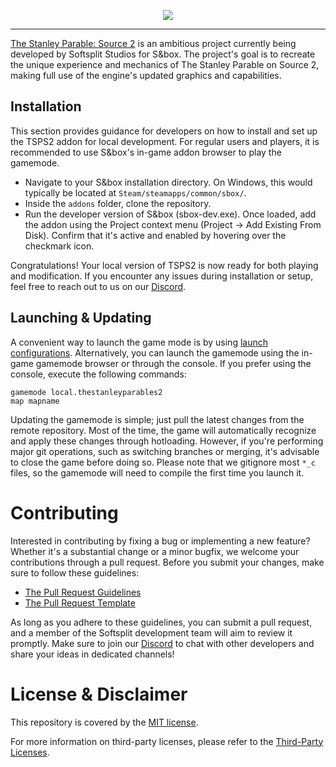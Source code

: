 <p align="center">
	<img src="https://github-production-user-asset-6210df.s3.amazonaws.com/86578963/282287204-da933ad8-664b-429a-a2c9-ebf201a75707.png">
</p>
<hr>

[The Stanley Parable: Source 2](https://tspsource2.softsplit.org) is an ambitious project currently being developed by Softsplit Studios for S&box. The project's goal is to recreate the unique experience and mechanics of The Stanley Parable on Source 2, making full use of the engine's updated graphics and capabilities.

## Installation

This section provides guidance for developers on how to install and set up the TSPS2 addon for local development. For regular users and players, it is recommended to use S&box's in-game addon browser to play the gamemode.

- Navigate to your S&box installation directory. On Windows, this would typically be located at `Steam/steamapps/common/sbox/`.
- Inside the `addons` folder, clone the repository.
- Run the developer version of S&box (sbox-dev.exe). Once loaded, add the addon using the Project context menu (Project -> Add Existing From Disk). Confirm that it's active and enabled by hovering over the checkmark icon.

Congratulations! Your local version of TSPS2 is now ready for both playing and modification. If you encounter any issues during installation or setup, feel free to reach out to us on our [Discord](https://discord.gg/GaGFHFttAC).

## Launching & Updating

A convenient way to launch the game mode is by using [launch configurations](https://github-production-user-asset-6210df.s3.amazonaws.com/86578963/278296336-5e067d30-0808-4112-8fa4-1972ec596145.png). Alternatively, you can launch the gamemode using the in-game gamemode browser or through the console. If you prefer using the console, execute the following commands:
```
gamemode local.thestanleyparables2
map mapname
```

Updating the gamemode is simple; just pull the latest changes from the remote repository. Most of the time, the game will automatically recognize and apply these changes through hotloading. However, if you're performing major git operations, such as switching branches or merging, it's advisable to close the game before doing so. Please note that we gitignore most ``*_c`` files, so the gamemode will need to compile the first time you launch it.

# Contributing

Interested in contributing by fixing a bug or implementing a new feature? Whether it's a substantial change or a minor bugfix, we welcome your contributions through a pull request. Before you submit your changes, make sure to follow these guidelines:
- [The Pull Request Guidelines](https://github.com/Softsplit/TSP-Source-2/blob/main/.github/CONTRIBUTING.md)
- [The Pull Request Template](https://github.com/Softsplit/TSP-Source-2/blob/main/.github/PULL_REQUEST_TEMPLATE.md)

As long as you adhere to these guidelines, you can submit a pull request, and a member of the Softsplit development team will aim to review it promptly. 
Make sure to join our [Discord](https://discord.gg/GaGFHFttAC) to chat with other developers and share your ideas in dedicated channels!

# License & Disclaimer

This repository is covered by the [MIT license](https://github.com/Softsplit/TSP-Source-2/blob/main/LICENSE.md).

For more information on third-party licenses, please refer to the [Third-Party Licenses](https://github.com/Softsplit/TSP-Source-2/blob/main/thirdpartylicenses.md).
